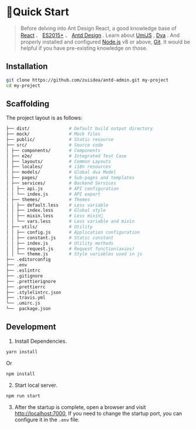 # Quick Start

> Before delving into Ant Design React, a good knowledge base of [React](http://facebook.github.io/react/) 、 [ES2015+](http://es6.ruanyifeng.com/) 、 [Antd Design](https://ant.design/docs/react/introduce-cn) .  Learn about [UmiJS](https://umijs.org/) , [Dva](http://github.com/dvajs/dva) . And properly installed and configured [Node.js](https://nodejs.org/) v8 or above, [Git](https://git-scm.com/). It would be helpful if you have pre-existing knowledge on those.

## Installation

```bash
git clone https://github.com/zuiidea/antd-admin.git my-project
cd my-project
```

## Scaffolding

The project layout is as follows:

```bash
├── dist/               # Default build output directory
├── mock/               # Mock files 
├── public/             # Static resource 
├── src/                # Source code
│ ├── components/       # Components
│ ├── e2e/              # Integrated Test Case
│ ├── layouts/          # Common Layouts
│ ├── locales/          # i18n resources
│ ├── models/           # Global dva Model
│ ├── pages/            # Sub-pages and templates
│ ├── services/         # Backend Services
│ │ ├── api.js          # API configuration
│ │ └── index.js        # API export
│ ├── themes/           # Themes
│ │ ├── default.less    # Less variable
│ │ ├── index.less      # Global style
│ │ ├── mixin.less      # Less mixin
│ │ └── vars.less       # Less variable and mixin
│ ├── utils/            # Utility
│ │ ├── config.js       # Application configuration
│ │ ├── constant.js     # Static constant
│ │ ├── index.js        # Utility methods
│ │ ├── request.js      # Request function(axios)
│ │ └── theme.js        # Style variables used in js
├── .editorconfig       
├── .env                
├── .eslintrc           
├── .gitignore          
├── .prettierignore     
├── .prettierrc         
├── .stylelintrc.json   
├── .travis.yml         
└── .umirc.js           
└──  package.json      
```

## Development

1. Install Dependencies.

```bash
yarn install
```

Or

```bash
npm install
```

2. Start local server.

```bash
npm run start
```

3.  After the startup is complete, open a browser and visit [http://localhost:7000](http://localhost:7000), If you need to change the startup port, you can configure it in the `.env` file.
